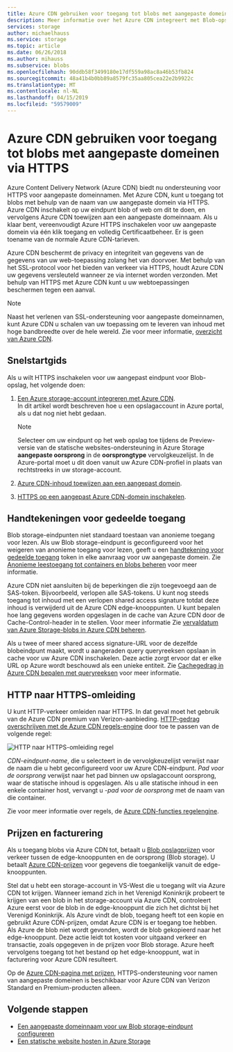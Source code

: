 ```yaml
---
title: Azure CDN gebruiken voor toegang tot blobs met aangepaste domeinen via HTTPS
description: Meer informatie over het Azure CDN integreert met Blob-opslag voor toegang tot blobs met aangepaste domeinen via HTTPS
services: storage
author: michaelhauss
ms.service: storage
ms.topic: article
ms.date: 06/26/2018
ms.author: mihauss
ms.subservice: blobs
ms.openlocfilehash: 90ddb58f3499180e17df559a98ac8a46b53fb824
ms.sourcegitcommit: 48a41b4b0bb89a8579fc35aa805cea22e2b9922c
ms.translationtype: MT
ms.contentlocale: nl-NL
ms.lasthandoff: 04/15/2019
ms.locfileid: "59579009"
---
```

# <a name="use-azure-cdn-to-access-blobs-with-custom-domains-over-https"></a>Azure CDN gebruiken voor toegang tot blobs met aangepaste domeinen via HTTPS

Azure Content Delivery Network (Azure CDN) biedt nu ondersteuning voor HTTPS voor aangepaste domeinnamen. Met Azure CDN, kunt u toegang tot blobs met behulp van de naam van uw aangepaste domein via HTTPS. Azure CDN inschakelt op uw eindpunt blob of web om dit te doen, en vervolgens Azure CDN toewijzen aan een aangepaste domeinnaam. Als u klaar bent, vereenvoudigt Azure HTTPS inschakelen voor uw aangepaste domein via één klik toegang en volledig Certificaatbeheer. Er is geen toename van de normale Azure CDN-tarieven.

Azure CDN beschermt de privacy en integriteit van gegevens van de gegevens van uw web-toepassing zolang het van doorvoer. Met behulp van het SSL-protocol voor het bieden van verkeer via HTTPS, houdt Azure CDN uw gegevens versleuteld wanneer ze via internet worden verzonden. Met behulp van HTTPS met Azure CDN kunt u uw webtoepassingen beschermen tegen een aanval.

> [!NOTE]  
> Naast het verlenen van SSL-ondersteuning voor aangepaste domeinnamen, kunt Azure CDN u schalen van uw toepassing om te leveren van inhoud met hoge bandbreedte over de hele wereld. Zie voor meer informatie, [overzicht van Azure CDN](../../cdn/cdn-overview.md).

## <a name="quickstart"></a>Snelstartgids

Als u wilt HTTPS inschakelen voor uw aangepast eindpunt voor Blob-opslag, het volgende doen:

1.  [Een Azure storage-account integreren met Azure CDN](../../cdn/cdn-create-a-storage-account-with-cdn.md).  
    In dit artikel wordt beschreven hoe u een opslagaccount in Azure portal, als u dat nog niet hebt gedaan.

    > [!NOTE]  
    > Selecteer om uw eindpunt op het web opslag toe tijdens de Preview-versie van de statische websites-ondersteuning in Azure Storage **aangepaste oorsprong** in de **oorsprongtype** vervolgkeuzelijst. In de Azure-portal moet u dit doen vanuit uw Azure CDN-profiel in plaats van rechtstreeks in uw storage-account.

2.  [Azure CDN-inhoud toewijzen aan een aangepast domein](../../cdn/cdn-map-content-to-custom-domain.md).

3.  [HTTPS op een aangepast Azure CDN-domein inschakelen](../../cdn/cdn-custom-ssl.md).

## <a name="shared-access-signatures"></a>Handtekeningen voor gedeelde toegang

Blob storage-eindpunten niet standaard toestaan van anonieme toegang voor lezen. Als uw Blob storage-eindpunt is geconfigureerd voor het weigeren van anonieme toegang voor lezen, geeft u een [handtekening voor gedeelde toegang](../common/storage-dotnet-shared-access-signature-part-1.md?toc=%2fazure%2fstorage%2fblobs%2ftoc.json) token in elke aanvraag voor uw aangepaste domein. Zie [Anonieme leestoegang tot containers en blobs beheren](storage-manage-access-to-resources.md) voor meer informatie.

Azure CDN niet aansluiten bij de beperkingen die zijn toegevoegd aan de SAS-token. Bijvoorbeeld, verlopen alle SAS-tokens. U kunt nog steeds toegang tot inhoud met een verlopen shared access signature totdat deze inhoud is verwijderd uit de Azure CDN edge-knooppunten. U kunt bepalen hoe lang gegevens worden opgeslagen in de cache van Azure CDN door de Cache-Control-header in te stellen. Voor meer informatie Zie [vervaldatum van Azure Storage-blobs in Azure CDN beheren](../../cdn/cdn-manage-expiration-of-blob-content.md).

Als u twee of meer shared access signature-URL voor de dezelfde blobeindpunt maakt, wordt u aangeraden query queryreeksen opslaan in cache voor uw Azure CDN inschakelen. Deze actie zorgt ervoor dat er elke URL op Azure wordt beschouwd als een unieke entiteit. Zie [Cachegedrag in Azure CDN bepalen met queryreeksen](../../cdn/cdn-query-string.md) voor meer informatie.

## <a name="http-to-https-redirection"></a>HTTP naar HTTPS-omleiding

U kunt HTTP-verkeer omleiden naar HTTPS. In dat geval moet het gebruik van de Azure CDN premium van Verizon-aanbieding. [HTTP-gedrag overschrijven met de Azure CDN regels-engine](../../cdn/cdn-rules-engine.md) door toe te passen van de volgende regel:

![HTTP naar HTTPS-omleiding regel](./media/storage-https-custom-domain-cdn/redirect-to-https.png)

*CDN-eindpunt-name*, die u selecteert in de vervolgkeuzelijst verwijst naar de naam die u hebt geconfigureerd voor uw Azure CDN-eindpunt. *Pad voor de oorsprong* verwijst naar het pad binnen uw opslagaccount oorsprong, waar de statische inhoud is opgeslagen. Als u alle statische inhoud in een enkele container host, vervangt u *-pad voor de oorsprong* met de naam van die container.

Zie voor meer informatie over regels, de [Azure CDN-functies regelengine](../../cdn/cdn-rules-engine-reference-features.md).

## <a name="pricing-and-billing"></a>Prijzen en facturering

Als u toegang blobs via Azure CDN tot, betaalt u [Blob opslagprijzen](https://azure.microsoft.com/pricing/details/storage/blobs/) voor verkeer tussen de edge-knooppunten en de oorsprong (Blob storage). U betaalt [Azure CDN-prijzen](https://azure.microsoft.com/pricing/details/cdn/) voor gegevens die toegankelijk vanuit de edge-knooppunten.

Stel dat u hebt een storage-account in VS-West die u toegang wilt via Azure CDN tot krijgen. Wanneer iemand zich in het Verenigd Koninkrijk probeert te krijgen van een blob in het storage-account via Azure CDN, controleert Azure eerst voor de blob in de edge-knooppunt die zich het dichtst bij het Verenigd Koninkrijk. Als Azure vindt de blob, toegang heeft tot een kopie en gebruikt Azure CDN-prijzen, omdat Azure CDN is er toegang toe hebben. Als Azure de blob niet wordt gevonden, wordt de blob gekopieerd naar het edge-knooppunt. Deze actie leidt tot kosten voor uitgaand verkeer en transactie, zoals opgegeven in de prijzen voor Blob storage. Azure heeft vervolgens toegang tot het bestand op het edge-knooppunt, wat in facturering voor Azure CDN resulteert.

Op de [Azure CDN-pagina met prijzen](https://azure.microsoft.com/pricing/details/cdn/), HTTPS-ondersteuning voor namen van aangepaste domeinen is beschikbaar voor Azure CDN van Verizon Standard en Premium-producten alleen.

## <a name="next-steps"></a>Volgende stappen

* [Een aangepaste domeinnaam voor uw Blob storage-eindpunt configureren](storage-custom-domain-name.md)
* [Een statische website hosten in Azure Storage](storage-blob-static-website.md)
